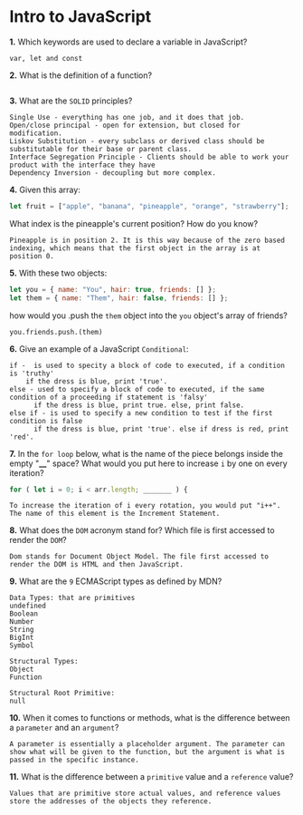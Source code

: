 # Intro to JavaScript

**1.** Which keywords are used to declare a variable in JavaScript?

```
var, let and const
```

**2.** What is the definition of a function?

```

```

**3.** What are the `SOLID` principles?

```
Single Use - everything has one job, and it does that job.
Open/close principal - open for extension, but closed for modification.
Liskov Substitution - every subclass or derived class should be substitutable for their base or parent class.
Interface Segregation Principle - Clients should be able to work your product with the interface they have
Dependency Inversion - decoupling but more complex.
```

**4.** Given this array:

```js
let fruit = ["apple", "banana", "pineapple", "orange", "strawberry"];
```

What index is the pineapple's current position? How do you know?

```
Pineapple is in position 2. It is this way because of the zero based indexing, which means that the first object in the array is at position 0.

```

**5.** With these two objects:

```js
let you = { name: "You", hair: true, friends: [] };
let them = { name: "Them", hair: false, friends: [] };
```

how would you .push the `them` object into the `you` object's array of friends?

```
you.friends.push.(them)
```

**6.** Give an example of a JavaScript `Conditional`:

```
if -  is used to specity a block of code to executed, if a condition is 'truthy'
    if the dress is blue, print 'true'.
else - used to specify a block of code to executed, if the same condition of a proceeding if statement is 'falsy'
      if the dress is blue, print true. else, print false.
else if - is used to specify a new condition to test if the first condition is false
      if the dress is blue, print 'true'. else if dress is red, print 'red'.

```

**7.** In the `for loop` below, what is the name of the piece belongs inside the empty "**\_\_**" space? What would you put here to increase `i` by one on every iteration?

```js
for ( let i = 0; i < arr.length; _______ ) {
```

```
To increase the iteration of i every rotation, you would put "i++". The name of this element is the Increment Statement.
```

**8.** What does the `DOM` acronym stand for? Which file is first accessed to render the `DOM`?

```
Dom stands for Document Object Model. The file first accessed to render the DOM is HTML and then JavaScript.

```

**9.** What are the `9` ECMAScript types as defined by MDN?

```
Data Types: that are primitives
undefined
Boolean
Number
String
BigInt
Symbol

Structural Types:
Object
Function

Structural Root Primitive:
null
```

**10.** When it comes to functions or methods, what is the difference between a `parameter` and an `argument`?

```
A parameter is essentially a placeholder argument. The parameter can show what will be given to the function, but the argument is what is passed in the specific instance.
```

**11.** What is the difference between a `primitive` value and a `reference` value?

```
Values that are primitive store actual values, and reference values store the addresses of the objects they reference.
```

